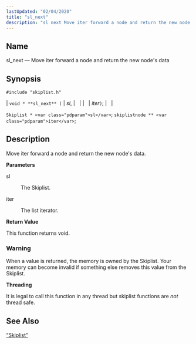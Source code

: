 ```yaml
---
lastUpdated: "02/04/2020"
title: "sl_next"
description: "sl next Move iter forward a node and return the new node's data void sl next sl iter Skiplist sl skiplistnode iter Move iter forward a node and return the new node's data sl The Skiplist iter The list iterator This function returns void When a value is returned the..."
---
```


<a name="apis.sl_next"></a> 
## Name

sl_next — Move iter forward a node and return the new node's data

## Synopsis

`#include "skiplist.h"`

| `void * **sl_next** (` | <var class="pdparam">sl</var>, |   |
|   | <var class="pdparam">iter</var>`)`; |   |

`Skiplist * <var class="pdparam">sl</var>`;
`skiplistnode ** <var class="pdparam">iter</var>`;<a name="idp61048528"></a> 
## Description

Move iter forward a node and return the new node's data.

**<a name="idp61049760"></a> Parameters**

<dl class="variablelist">

<dt>sl</dt>

<dd>

The Skiplist.

</dd>

<dt>iter</dt>

<dd>

The list iterator.

</dd>

</dl>

**<a name="idp61054304"></a> Return Value**

This function returns void.

### Warning

When a value is returned, the memory is owned by the Skiplist. Your memory can become invalid if something else removes this value from the Skiplist.

**<a name="idp61056272"></a> Threading**

It is legal to call this function in any thread but skiplist functions are *not* thread safe.

<a name="idp61057856"></a> 
## See Also

[“Skiplist”](/momentum/3/3-api/structs-skiplist)